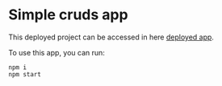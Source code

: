 # Simple cruds app

This deployed project can be accessed in here [deployed app](https://react-gmedia.netlify.app/).

To use this app, you can run:

```
npm i
npm start
```
